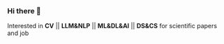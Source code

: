 ### Hi there 👋

Interested in **CV** || **LLM&NLP** || **ML&DL&AI** || **DS&CS** for scientific papers and job
